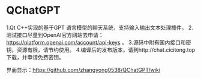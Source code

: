 # QChatGPT
1.Qt C++实现的基于GPT 语言模型的聊天系统，支持输入输出文本处理插件。
2.测试接口尽量到OpenAI官方网站去申请：https://platform.openai.com/account/api-keys 。
3.源码中附有国内接口和密钥，资源有限，请节约使用。
4.编译后的发布版本，请到http://chat.cicitong.top 下载，并申请免费密钥。

界面显示：https://github.com/zhangyong0538/QChatGPT/wiki
